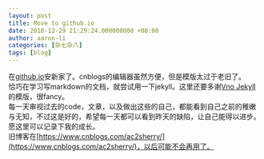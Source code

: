 ```yaml
---
layout: post
title: Move to github.io
date: 2018-12-29 21:29:24.000000000 +08:00
author: aaron-li
categories: [杂七杂八]
tags: [blog]
---
```


在[github.io](https://pages.github.com/)安新家了。cnblogs的编辑器虽然方便，但是模版太过于老旧了。  
恰巧在学习写markdown的文档，就尝试用一下jekyll。这里还要多谢[Vno Jekyll](https://github.com/onevcat/vno-jekyll)的模版，很fancy。  
每一天审视过去的code，文章，以及做出这些的自己，都能看到自己之前的稚嫩与无知，不过这是好的，希望每一天都可以看到昨天的缺陷，让自己能得以进步。  
愿这里可以记录下我的成长。  
旧博客在[https://www.cnblogs.com/ac2sherry/](https://www.cnblogs.com/ac2sherry/)，以后可能不会再用了。
